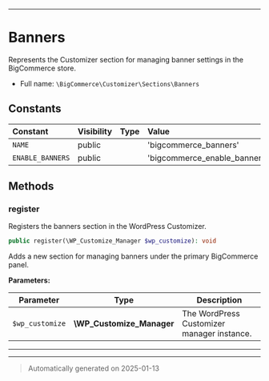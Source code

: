 ***

# Banners

Represents the Customizer section for managing banner settings in the BigCommerce store.



* Full name: `\BigCommerce\Customizer\Sections\Banners`


## Constants

| Constant | Visibility | Type | Value |
|:---------|:-----------|:-----|:------|
|`NAME`|public| |&#039;bigcommerce_banners&#039;|
|`ENABLE_BANNERS`|public| |&#039;bigcommerce_enable_banners&#039;|


## Methods


### register

Registers the banners section in the WordPress Customizer.

```php
public register(\WP_Customize_Manager $wp_customize): void
```

Adds a new section for managing banners under the primary BigCommerce panel.






**Parameters:**

| Parameter | Type | Description |
|-----------|------|-------------|
| `$wp_customize` | **\WP_Customize_Manager** | The WordPress Customizer manager instance. |





***


***
> Automatically generated on 2025-01-13
